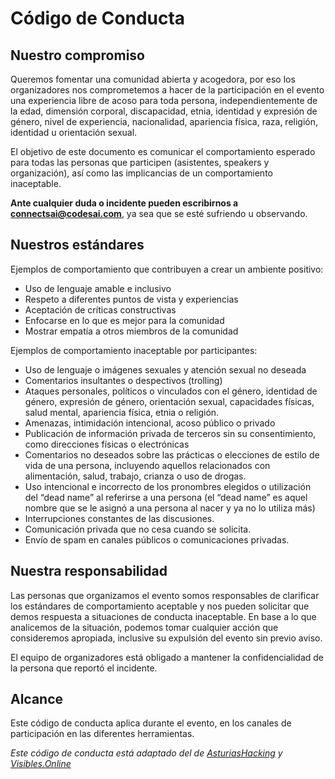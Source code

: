 # Código de Conducta 

## Nuestro compromiso

Queremos fomentar una comunidad abierta y acogedora, por eso los organizadores nos comprometemos a hacer de la participación en el evento una experiencia libre de acoso para toda persona, independientemente de la edad, dimensión corporal, discapacidad, etnia, identidad y expresión de género, nivel de experiencia, nacionalidad, apariencia física, raza, religión, identidad u orientación sexual.

El objetivo de este documento es comunicar el comportamiento esperado para todas las personas que participen (asistentes, speakers y organización), así como las implicancias de un comportamiento inaceptable.

**Ante cualquier duda o incidente pueden escribirnos a connectsai@codesai.com**, ya sea que se esté sufriendo u observando.

## Nuestros estándares

Ejemplos de comportamiento que contribuyen a crear un ambiente positivo:

- Uso de lenguaje amable e inclusivo
- Respeto a diferentes puntos de vista y experiencias
- Aceptación de críticas constructivas
- Enfocarse en lo que es mejor para la comunidad
- Mostrar empatía a otros miembros de la comunidad

Ejemplos de comportamiento inaceptable por participantes:

- Uso de lenguaje o imágenes sexuales y atención sexual no deseada
- Comentarios insultantes o despectivos (trolling)
- Ataques personales, políticos o vinculados con el género, identidad de género, expresión de género, orientación sexual, capacidades físicas, salud mental, apariencia física, etnia o religión.
- Amenazas, intimidación intencional, acoso público o privado
- Publicación de información privada de terceros sin su consentimiento, como direcciones físicas o electrónicas
- Comentarios no deseados sobre las prácticas o elecciones de estilo de vida de una persona, incluyendo aquellos relacionados con alimentación, salud, trabajo, crianza o uso de drogas.
- Uso intencional e incorrecto de los pronombres elegidos o utilización del “dead name” al referirse a una persona (el “dead name” es aquel nombre que se le asignó a una persona al nacer y ya no lo utiliza más)
- Interrupciones constantes de las discusiones.
- Comunicación privada que no cesa cuando se solicita.
- Envío de spam en canales públicos o comunicaciones privadas. 

## Nuestra responsabilidad

Las personas que organizamos el evento somos responsables de clarificar los estándares de comportamiento aceptable y nos pueden solicitar que demos respuesta a situaciones de conducta inaceptable. En base a lo que analicemos de la situación, podemos tomar cualquier acción que consideremos apropiada, inclusive su expulsión del evento sin previo aviso.

El equipo de organizadores está obligado a mantener la confidencialidad de la persona que reportó el incidente. 

## Alcance

Este código de conducta aplica durante el evento, en los canales de participación en las diferentes herramientas.

_Este código de conducta está adaptado del de [AsturiasHacking](https://github.com/asturiashacking/core/blob/master/coc/CODE_OF_CONDUCT.md) y [Visibles.Online](https://visibles.online/codigo-de-conducta/)_
